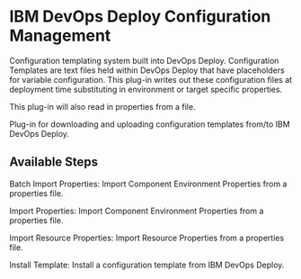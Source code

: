 
# IBM DevOps Deploy Configuration Management

Configuration templating system built into DevOps Deploy. Configuration Templates are text files held within DevOps Deploy that have placeholders for variable configuration. This plug-in writes out these configuration files at deployment time substituting in environment or target specific properties.

This plug-in will also read in properties from a file.

Plug-in for downloading and uploading configuration templates from/to IBM DevOps Deploy.


## Available Steps

Batch Import Properties: Import Component Environment Properties from a properties file.

Import Properties: Import Component Environment Properties from a properties file.

Import Resource Properties: Import Resource Properties from a properties file.

Install Template: Install a configuration template from IBM DevOps Deploy.


